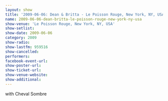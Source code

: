 ```yaml
---
layout: show
title: '2009-06-06: Dean & Britta - Le Poisson Rouge, New York, NY, USA'
name: 2009-06-06-dean-britta-le-poisson-rouge-new-york-ny-usa
show-venue: 'Le Poisson Rouge, New York, NY, USA'
show-setlist: 
show-date: 2009-06-06
category: 2009
show-radio: 
show-lastfm: 959516
show-cancelled: 
performers: 
facebook-event-url: 
show-poster-url: 
show-ticket-url: 
show-venue-website: 
show-additional: 
---
```


with Cheval Sombre